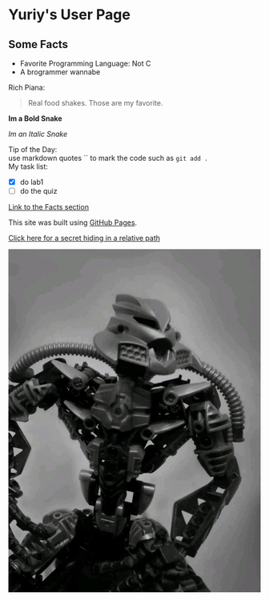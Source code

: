 # Yuriy's User Page
## Some Facts<a name="facts"></a>
* Favorite Programming Language: Not C
* A brogrammer wannabe

Rich Piana:

> Real food shakes. Those are my favorite.

**<p> Im a Bold Snake </p>**
*<p> Im an Italic Snake </p>* 

Tip of the Day: \
use markdown quotes `` to mark the code such as `git add .` \
My task list: 
- [x]  do lab1
- [ ] do the quiz 

[Link to the Facts section](#facts)

This site was built using [GitHub Pages](https://iiuzifov.github.io/cse110.github.io/).

[Click here for a secret hiding in a relative path](images/pepe.jpg)

![Gigachad](images/gigachad.jpeg)





